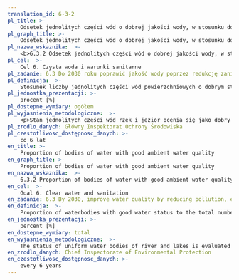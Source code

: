 ```yaml
---
translation_id: 6-3-2
pl_title: >-
    Odsetek jednolitych części wód o dobrej jakości wody, w stosunku do ogólnej liczby jednolitych części wód poddanych ocenie
pl_graph_title: >-
    Odsetek jednolitych części wód o dobrej jakości wody, w stosunku do ogólnej liczby jednolitych części wód poddanych ocenie
pl_nazwa_wskaznika:  >-
    <b>6.3.2 Odsetek jednolitych części wód o dobrej jakości wody, w stosunku do ogólnej liczby jednolitych części wód poddanych ocenie</b>
pl_cel:  >-
    Cel 6. Czysta woda i warunki sanitarne
pl_zadanie: 6.3 Do 2030 roku poprawić jakość wody poprzez redukcję zanieczyszczeń, likwidowanie wysypisk śmieci, ograniczenie stosowania szkodliwych substancji chemicznych i innych szkodliwych materiałów. Zmniejszyć o połowę ilość nieoczyszczonych ścieków oraz znacząco podnieść poziom recyklingu i bezpiecznego ponownego użytkowania materiałów w skali globalnej
pl_definicja:  >-
    Stosunek liczby jednolitych części wód powierzchniowych o dobrym stanie do ogólnej liczby jednolitych części wód rzecznych monitorowanych w ramach monitoringu diagnostycznego w ostatnich 6 latach w danej kategorii wód tj: (1) jeziora, (2) rzeki.
pl_jednostka_prezentacji: >-
    procent [%]
pl_dostepne_wymiary: ogółem
pl_wyjasnienia_metodologiczne:  >-
    <p>Stan jednolitych części wód rzek i jezior ocenia się jako dobry lub zły, analizując wyniki klasyfikacji ich stanu lub potencjału ekologicznego (na podstawie wyników badań wskaźników jakości wód wchodzących w skład elementów fizyko-chemicznych, biologicznych i hydromorfologicznych) oraz, jeżeli takie badania były planowane i zrealizowane, wyniki klasyfikacji stanu chemicznego (na podstawie wartości granicznych chemicznych wskaźników jakości wód). O ocenie końcowej decyduje najgorszy wskaźnik. Sklasyfikowanie jednolitej części wód do umiarkowanego lub gorszego stanu/potencjału ekologicznego, bądź do złego stanu chemicznego, wskazuje na zły stan wód, informujący, że w ocenianym okresie jednolita część wód nie spełniała wymagań określonych w przypisanych jej celach środowiskowych. W przypadku, gdy w wyniku oceny uzyskany został co najmniej dobry stan/potencjał ekologiczny, a nie została wykonana ocena stanu chemicznego lub wskazany został dobry stan chemiczny, a nie było możliwości określenia stanu/potencjału ekologicznego, nie można określić końcowej oceny stanu jednolitych części wód. Ocena monitorowanych jednolitych części wód rzek i jezior została uzupełniona o ekspercką ocenę stanu/potencjału ekologicznego pozostałych wód. W przyjętej metodzie, gdy brak było danych umożliwiających precyzyjne określenie stanu/potencjału ekologicznego, dopuszczono przypisanie oceny jako „co najmniej dobry” lub „poniżej dobrego”, co posłużyło określeniu stanu ogólnego tych wód. W związku z cyklicznym planowaniem i programowaniem w gospodarce wodnej w Polsce, dane dotyczące jakości wód powierzchniowych odnoszą się do cyklu obejmującego lata 2010-2015 w odniesieniu do jezior i rzek (jeziora badane w 9 województwach , a rzeki w całym kraju).</p>
pl_zrodlo_danych: Główny Inspektorat Ochrony Środowiska
pl_czestotliwosc_dostępnosc_danych: >-
    co 6 lat
en_title: >-
    Proportion of bodies of water with good ambient water quality
en_graph_title: >-
    Proportion of bodies of water with good ambient water quality
en_nazwa_wskaznika:  >-
    6.3.2 Proportion of bodies of water with good ambient water quality
en_cel:  >-
    Goal 6. Clear water and sanitation
en_zadanie: 6.3 By 2030, improve water quality by reducing pollution, eliminating dumping and minimizing release of hazardous chemicals and materials, halving the proportion of untreated wastewater and substantially increasing recycling and safe reuse globally
en_definicja:  >-
    Proportion of waterbodies with good water status to the total number of waterbodies monitored according to diagnostic monitoring program in the last 6 years in the given category of water ie: (1) lakes, (2) rivers.
en_jednostka_prezentacji: >-
    percent [%]
en_dostepne_wymiary: total
en_wyjasnienia_metodologiczne:  >-
    The status of uniform water bodies of river and lakes is evaluated as good or bad by comparing results of the classification of ecological status or potential (on the basis of research results concerning quality indices of waters constituting physico– chemical, biological and hydromorphological elements) with results of the classification of their chemical status if it was planned and completed (on the basis of limit values of chemical quality indices). The worst indicator decides about final assessment. Classification of the uniform water bodies to the moderate or worse ecological status/potential, or to the bad chemical status, shows the bad status of waters, what informs that during evaluated period the uniform water body did not comply the assigned requirements of environmental goals. When the result of assessment showed at least good ecological status/potential, but the chemical status was not assessed or chemical status was good, but it was impossible to classify the ecological status/potential, it was impossible to define the final assessment of the status of uniform water bodies. The assessment of monitored uniform rivers and lakes water bodies was completed with extrapolation or expert assessment of the rest of waters. In the accepted method, when there was no data for precised classification of the ecological status/potential, “at least good” or “below good” classification was assigned, what enabled to define the final assessment of the status. Due to the cyclical planning and programming in water management in Poland, data on quality of surface water relate to the cycles 2010 –2015 for lakes and for rivers (the lakes were monitored in voivodships, and the rivers across the country).
en_zrodlo_danych: Chief Inspectorate of Environmental Protection
en_czestotliwosc_dostępnosc_danych: >-
    every 6 years
---
```

